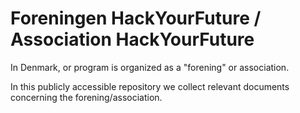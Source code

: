 # Foreningen HackYourFuture / Association HackYourFuture
In Denmark, or program is organized as a "forening" or association.

In this publicly accessible repository we collect relevant documents concerning the forening/association.
